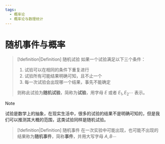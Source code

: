 ```yaml
---
tags:
  - 概率论
  - 概率论与数理统计
---
```



# 随机事件与概率

> [!definition|Definition] 随机试验
> 如果一个试验满足以下三个条件：
> 1. 试验可以在相同的条件下重复进行
> 2. 试验所有可能结果明确可知，且不止一个
> 3. 每一次试验会出现哪一个结果，事先不能确定
> 
> 则称此试验为**随机试验**，简称为**试验**，用字母 $E$ 或者 $E_{1},E_{2}\cdots$ 表示。

> [!note]
> 试验是数学上的抽象，在现实生活中，很多的试验的结果不是明确可知的，但是我们可以推测其大概的范围，这类试验同样是随机试验。

> [!definition|Definition] 随机事件
> 在一次实验中可能出现，也可能不出现的结果称为**随机事件**，简称**事件**，并用大写字母 $A,B\cdots$
